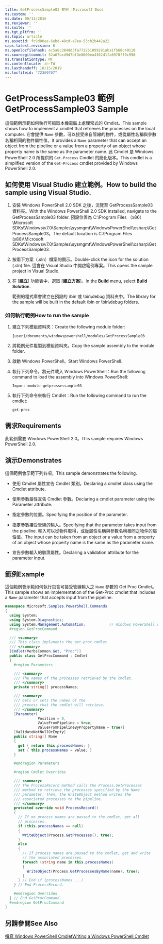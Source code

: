 ```yaml
---
title: GetProcessSample03 範例 |Microsoft Docs
ms.custom: ''
ms.date: 09/13/2016
ms.reviewer: ''
ms.suite: ''
ms.tgt_pltfrm: ''
ms.topic: article
ms.assetid: fc9d80ee-6ebd-48cd-a7ea-53cb2b442a22
caps.latest.revision: 6
ms.openlocfilehash: ec5a8c284dd3fa772261099281aba1fb68c49118
ms.sourcegitcommit: 52a67bcd9d7bf3e8600ea4302d1fa8970ff9c998
ms.translationtype: MT
ms.contentlocale: zh-TW
ms.lasthandoff: 10/15/2019
ms.locfileid: "72369707"
---
```

# <a name="getprocesssample03-sample"></a><span data-ttu-id="f0569-102">GetProcessSample03 範例</span><span class="sxs-lookup"><span data-stu-id="f0569-102">GetProcessSample03 Sample</span></span>

<span data-ttu-id="f0569-103">這個範例示範如何執行可抓取本機電腦上處理常式的 Cmdlet。</span><span class="sxs-lookup"><span data-stu-id="f0569-103">This sample shows how to implement a cmdlet that retrieves the processes on the local computer.</span></span> <span data-ttu-id="f0569-104">它會提供 `Name` 參數，可以接受來自管線的物件，或從屬性名稱與參數名稱相同的物件屬性值。</span><span class="sxs-lookup"><span data-stu-id="f0569-104">It provides a `Name` parameter that can accept an object from the pipeline or a value from a property of an object whose property name is the same as the parameter name.</span></span> <span data-ttu-id="f0569-105">此 Cmdlet 是 Windows PowerShell 2.0 所提供的 `Get-Process` Cmdlet 的簡化版本。</span><span class="sxs-lookup"><span data-stu-id="f0569-105">This cmdlet is a simplified version of the `Get-Process` cmdlet provided by Windows PowerShell 2.0.</span></span>

## <a name="how-to-build-the-sample-using-visual-studio"></a><span data-ttu-id="f0569-106">如何使用 Visual Studio 建立範例。</span><span class="sxs-lookup"><span data-stu-id="f0569-106">How to build the sample using Visual Studio.</span></span>

1. <span data-ttu-id="f0569-107">安裝 Windows PowerShell 2.0 SDK 之後，流覽至 GetProcessSample03 資料夾。</span><span class="sxs-lookup"><span data-stu-id="f0569-107">With the Windows PowerShell 2.0 SDK installed, navigate to the GetProcessSample03 folder.</span></span> <span data-ttu-id="f0569-108">預設位置為 C:\Program Files （x86） \Microsoft SDKs\Windows\v7.0\Samples\sysmgmt\WindowsPowerShell\csharp\GetProcessSample03。</span><span class="sxs-lookup"><span data-stu-id="f0569-108">The default location is C:\Program Files (x86)\Microsoft SDKs\Windows\v7.0\Samples\sysmgmt\WindowsPowerShell\csharp\GetProcessSample03.</span></span>

2. <span data-ttu-id="f0569-109">按兩下方案（.sln）檔案的圖示。</span><span class="sxs-lookup"><span data-stu-id="f0569-109">Double-click the icon for the solution (.sln) file.</span></span> <span data-ttu-id="f0569-110">這會在 Visual Studio 中開啟範例專案。</span><span class="sxs-lookup"><span data-stu-id="f0569-110">This opens the sample project in Visual Studio.</span></span>

3. <span data-ttu-id="f0569-111">在 [**建立**] 功能表中，選取 [**建立方案**]。</span><span class="sxs-lookup"><span data-stu-id="f0569-111">In the **Build** menu, select **Build Solution**.</span></span>

    <span data-ttu-id="f0569-112">範例的程式庫會建立在預設的 \bin 或 \bin\debug 資料夾中。</span><span class="sxs-lookup"><span data-stu-id="f0569-112">The library for the sample will be built in the default \bin or \bin\debug folders.</span></span>

### <a name="how-to-run-the-sample"></a><span data-ttu-id="f0569-113">如何執行範例</span><span class="sxs-lookup"><span data-stu-id="f0569-113">How to run the sample</span></span>

1. <span data-ttu-id="f0569-114">建立下列模組資料夾：</span><span class="sxs-lookup"><span data-stu-id="f0569-114">Create the following module folder:</span></span>

    `[user]/documents/windowspowershell/modules/GetProcessSample03`

2. <span data-ttu-id="f0569-115">將範例元件複製到模組資料夾。</span><span class="sxs-lookup"><span data-stu-id="f0569-115">Copy the sample assembly to the module folder.</span></span>

3. <span data-ttu-id="f0569-116">啟動 Windows PowerShell。</span><span class="sxs-lookup"><span data-stu-id="f0569-116">Start Windows PowerShell.</span></span>

4. <span data-ttu-id="f0569-117">執行下列命令，將元件載入 Windows PowerShell：</span><span class="sxs-lookup"><span data-stu-id="f0569-117">Run the following command to load the assembly into Windows PowerShell:</span></span>

    `Import-module getprossessample03`

5. <span data-ttu-id="f0569-118">執行下列命令來執行 Cmdlet：</span><span class="sxs-lookup"><span data-stu-id="f0569-118">Run the following command to run the cmdlet:</span></span>

    `get-proc`

## <a name="requirements"></a><span data-ttu-id="f0569-119">需求</span><span class="sxs-lookup"><span data-stu-id="f0569-119">Requirements</span></span>

<span data-ttu-id="f0569-120">此範例需要 Windows PowerShell 2.0。</span><span class="sxs-lookup"><span data-stu-id="f0569-120">This sample requires Windows PowerShell 2.0.</span></span>

## <a name="demonstrates"></a><span data-ttu-id="f0569-121">演示</span><span class="sxs-lookup"><span data-stu-id="f0569-121">Demonstrates</span></span>

<span data-ttu-id="f0569-122">這個範例會示範下列各項。</span><span class="sxs-lookup"><span data-stu-id="f0569-122">This sample demonstrates the following.</span></span>

- <span data-ttu-id="f0569-123">使用 Cmdlet 屬性宣告 Cmdlet 類別。</span><span class="sxs-lookup"><span data-stu-id="f0569-123">Declaring a cmdlet class using the Cmdlet attribute.</span></span>

- <span data-ttu-id="f0569-124">使用參數屬性宣告 Cmdlet 參數。</span><span class="sxs-lookup"><span data-stu-id="f0569-124">Declaring a cmdlet parameter using the Parameter attribute.</span></span>

- <span data-ttu-id="f0569-125">指定參數的位置。</span><span class="sxs-lookup"><span data-stu-id="f0569-125">Specifying the position of the parameter.</span></span>

- <span data-ttu-id="f0569-126">指定參數接受管線的輸入。</span><span class="sxs-lookup"><span data-stu-id="f0569-126">Specifying that the parameter takes input from the pipeline.</span></span> <span data-ttu-id="f0569-127">輸入可以從物件取得，或從屬性名稱與參數名稱相同之物件的屬性值。</span><span class="sxs-lookup"><span data-stu-id="f0569-127">The input can be taken from an object or a value from a property of an object whose property name is the same as the parameter name.</span></span>

- <span data-ttu-id="f0569-128">宣告參數輸入的驗證屬性。</span><span class="sxs-lookup"><span data-stu-id="f0569-128">Declaring a validation attribute for the parameter input.</span></span>

## <a name="example"></a><span data-ttu-id="f0569-129">範例</span><span class="sxs-lookup"><span data-stu-id="f0569-129">Example</span></span>

<span data-ttu-id="f0569-130">這個範例會示範如何執行包含可接受管線輸入之 `Name` 參數的 Get Proc Cmdlet。</span><span class="sxs-lookup"><span data-stu-id="f0569-130">This sample shows an implementation of the Get-Proc cmdlet that includes a `Name` parameter that accepts input from the pipeline.</span></span>

```csharp
namespace Microsoft.Samples.PowerShell.Commands
{
  using System;
  using System.Diagnostics;
  using System.Management.Automation;           // Windows PowerShell namespace
  #region GetProcCommand

  /// <summary>
  /// This class implements the get-proc cmdlet.
  /// </summary>
  [Cmdlet(VerbsCommon.Get, "Proc")]
  public class GetProcCommand : Cmdlet
  {
    #region Parameters

    /// <summary>
    /// The names of the processes retrieved by the cmdlet.
    /// </summary>
    private string[] processNames;

    /// <summary>
    /// Gets or sets the names of the
    /// process that the cmdlet will retrieve.
    /// </summary>
    [Parameter(
               Position = 0,
               ValueFromPipeline = true,
               ValueFromPipelineByPropertyName = true)]
    [ValidateNotNullOrEmpty]
    public string[] Name
    {
      get { return this.processNames; }
      set { this.processNames = value; }
    }

    #endregion Parameters

    #region Cmdlet Overrides

    /// <summary>
    /// The ProcessRecord method calls the Process.GetProcesses
    /// method to retrieve the processes specified by the Name
    /// parameter. Then, the WriteObject method writes the
    /// associated processes to the pipeline.
    /// </summary>
    protected override void ProcessRecord()
    {
      // If no process names are passed to the cmdlet, get all
      // processes.
      if (this.processNames == null)
      {
        WriteObject(Process.GetProcesses(), true);
      }
      else
      {
        // If process names are passed to the cmdlet, get and write
        // the associated processes.
        foreach (string name in this.processNames)
        {
          WriteObject(Process.GetProcessesByName(name), true);
        }
      } // End if (processNames ...)
    } // End ProcessRecord.

    #endregion Overrides
  } // End GetProcCommand.
  #endregion GetProcCommand
}
```

## <a name="see-also"></a><span data-ttu-id="f0569-131">另請參閱</span><span class="sxs-lookup"><span data-stu-id="f0569-131">See Also</span></span>

[<span data-ttu-id="f0569-132">撰寫 Windows PowerShell Cmdlet</span><span class="sxs-lookup"><span data-stu-id="f0569-132">Writing a Windows PowerShell Cmdlet</span></span>](./writing-a-windows-powershell-cmdlet.md)
